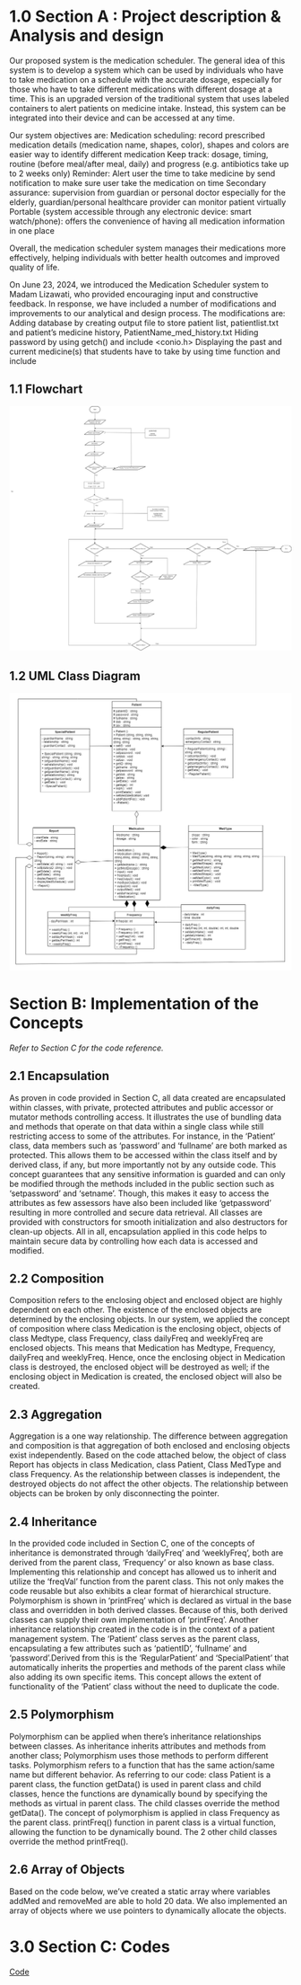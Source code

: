 # 1.0  Section A :  Project description & Analysis and design
Our proposed system is the medication scheduler. The general idea of this system is to develop a system which can be used by individuals who have to take medication on a schedule with the accurate dosage, especially for those who have to take different medications with different dosage at a time. This is an upgraded version of the traditional system that uses labeled containers to alert patients on medicine intake. Instead, this system can be integrated into their device and can be accessed at any time.

Our system objectives are:
Medication scheduling: record prescribed medication details (medication name, shapes, color), shapes and colors are easier way to identify different medication 
Keep track: dosage, timing, routine (before meal/after meal, daily) and progress (e.g. antibiotics take up to 2 weeks only)
Reminder: Alert user the time to take medicine by send notification to make sure user take the medication on time
Secondary assurance: supervision from guardian or personal doctor especially for the elderly, guardian/personal healthcare provider can monitor patient virtually
Portable (system accessible through any electronic device: smart watch/phone): offers the convenience of having all medication information in one place

Overall, the medication scheduler system manages their medications more effectively, helping individuals with better health outcomes and improved quality of life.

On June 23, 2024, we introduced the Medication Scheduler system to Madam Lizawati, who provided encouraging input and constructive feedback. In response, we have included a number of modifications and improvements to our analytical and design process. The modifications are:
Adding database by creating output file to store patient list, patientlist.txt and patient’s medicine history, PatientName_med_history.txt
Hiding password by using getch() and include <conio.h>
Displaying the past and current medicine(s) that students have to take by using time function and include <ctime>

## 1.1 Flowchart
![Flowchart](images/PT2_Proj_Flowchart.png)
## 1.2 UML Class Diagram
![UML_Class_Diagram](images/PT2_Proj_UML.png)

# Section B:  Implementation of the Concepts
_Refer to Section C for the code reference._

## 2.1 Encapsulation
As proven in code provided in Section C, all data created are encapsulated within classes, with private, protected attributes and public accessor or mutator methods controlling access. It illustrates the use of bundling data and methods that operate on that data within a single class while still restricting access to some of the attributes. For instance, in the ‘Patient’ class, data members such as ‘password’ and ‘fullname’ are both marked as protected. This allows them to be accessed within the class itself and by derived class, if any, but more importantly not by any outside code. This concept guarantees that any sensitive information is guarded and can only be modified through the methods included in the public section such as ‘setpassword’ and ‘setname’. Though, this makes it easy to access the attributes as few assessors have also been included like ‘getpassword’ resulting in more controlled and secure data retrieval. All classes are provided with constructors for smooth initialization and also destructors for clean-up objects. All in all, encapsulation applied in this code helps to maintain secure data by controlling how each data is accessed and modified. 

## 2.2 Composition
Composition refers to the enclosing object and enclosed object are highly dependent on each other. The existence of the enclosed objects are determined by the enclosing objects. In our system, we applied the concept of composition where class Medication is the enclosing object, objects of class Medtype, class Frequency, class dailyFreq and weeklyFreq are enclosed objects.
This means that Medication has Medtype, Frequency, dailyFreq and weeklyFreq. Hence, once the enclosing object in Medication class is destroyed, the enclosed object will be destroyed as well; if the enclosing object in Medication is created, the enclosed object will also be created.

## 2.3 Aggregation
Aggregation is a one way relationship. The difference between aggregation and composition is that aggregation of both enclosed and enclosing objects exist independently. Based on the code attached below, the object of class Report has objects in class Medication, class Patient, Class MedType and class Frequency. As the relationship between classes is independent, the destroyed objects do not affect the other objects. The relationship between objects can be broken by only disconnecting the pointer.

## 2.4 Inheritance
In the provided code included in Section C, one of the concepts of inheritance is demonstrated through ‘dailyFreq’ and ‘weeklyFreq’, both are derived from the parent class, ‘Frequency’ or also known as base class. Implementing this relationship and concept has allowed us to inherit and utilize the ‘freqVal’ function from the parent class. This not only makes the code reusable but also exhibits a clear format of hierarchical structure. Polymorphism is shown in ‘printFreq’
which is declared as virtual in the base class and overridden in both derived classes. Because of this, both derived classes can supply their own implementation of ‘printFreq’.
Another inheritance relationship created in the code is in the context of a patient management system. The ‘Patient’ class serves as the parent class, encapsulating a few attributes such as ‘patientID’, ‘fullname’ and ‘password’.Derived from this is the ‘RegularPatient’ and ‘SpecialPatient’ that automatically inherits the properties and methods of the parent class while also adding its own specific items. This concept allows the extent of functionality of the ‘Patient’ class without the need to duplicate the code. 

## 2.5 Polymorphism
Polymorphism can be applied when there’s inheritance relationships between classes. As inheritance inherits attributes and methods from another class; Polymorphism uses those methods to perform different tasks. Polymorphism refers to a function that has the same action/same name but different behavior. As referring to our code: class Patient is a parent class, the function getData() is used in parent class and child classes, hence the functions are dynamically bound by specifying the methods as virtual in parent class. The child classes override the method getData().
The concept of polymorphism is applied in class Frequency as the parent class. printFreq() function in parent class is a virtual function, allowing the function to be dynamically bound. The 2 other child classes override the method printFreq().

## 2.6 Array of Objects
Based on the code below, we’ve created a static array where variables addMed and removeMed are able to hold 20 data.
We also implemented an array of objects where we use pointers to dynamically allocate the objects.

# 3.0 Section C:  Codes
[Code](source-code)
